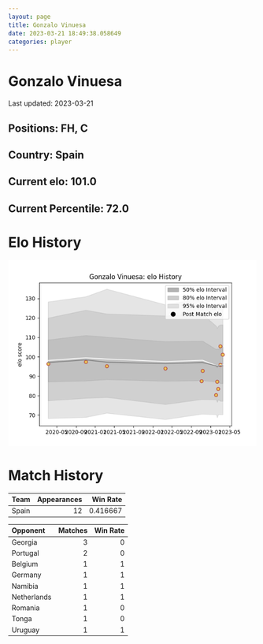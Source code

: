 ```yaml
---  
layout: page  
title: Gonzalo Vinuesa  
date: 2023-03-21 18:49:38.058649  
categories: player  
---
```

# Gonzalo Vinuesa


Last updated: 2023-03-21
## Positions: FH, C

## Country: Spain

## Current elo: 101.0

## Current Percentile: 72.0

# Elo History


![elo history](history_GonzaloVinuesa.png)
# Match History


| Team   |   Appearances |   Win Rate |
|:-------|--------------:|-----------:|
| Spain  |            12 |   0.416667 |

| Opponent    |   Matches |   Win Rate |
|:------------|----------:|-----------:|
| Georgia     |         3 |          0 |
| Portugal    |         2 |          0 |
| Belgium     |         1 |          1 |
| Germany     |         1 |          1 |
| Namibia     |         1 |          1 |
| Netherlands |         1 |          1 |
| Romania     |         1 |          0 |
| Tonga       |         1 |          0 |
| Uruguay     |         1 |          1 |